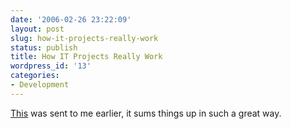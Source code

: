 ```yaml
---
date: '2006-02-26 23:22:09'
layout: post
slug: how-it-projects-really-work
status: publish
title: How IT Projects Really Work
wordpress_id: '13'
categories:
- Development
---
```


[This](http://www.projectcartoon.com/cartoon/3) was sent to me earlier, it sums things up in such a great way.
